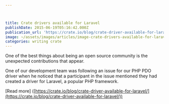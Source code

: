 ```yaml
---



title: Crate drivers available for Laravel
publishDate: 2015-06-19T05:16:42.000Z
publication_url: 'https://crate.io/blog/crate-driver-available-for-laravel/'
image: ~/assets/images/articles/image-crate-drivers-available-for-laravel.png
categories: writing crate
---
```


One of the best things about being an open source community is the unexpected contributions that appear.

One of our development team was following an issue for our PHP PDO driver when he noticed that a participant in the issue mentioned they had created a driver for Laravel, a popular PHP framework.

[Read more] ([https://crate.io/blog/crate-driver-available-for-laravel/](https://crate.io/blog/crate-driver-available-for-laravel/))
